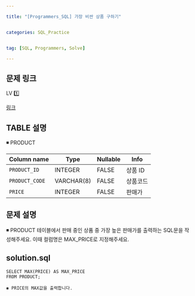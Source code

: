 ```yaml
---

title: "[Programmers_SQL] 가장 비싼 상품 구하기"


categories: SQL_Practice


tag: [SQL, Programmers, Solve]

---
```


## 문제 링크

LV 1️⃣ 

[링크](https://school.programmers.co.kr/learn/courses/30/lessons/131697)

## TABLE 설명

◾ PRODUCT

|Column name|Type|Nullable|Info|
|-|-|-|-|
|`PRODUCT_ID`|INTEGER|FALSE|상품 ID|
|`PRODUCT_CODE`|VARCHAR(8)|FALSE|상품코드|
|`PRICE`|INTEGER|FALSE|판매가|


## 문제 설명

◾ PRODUCT 테이블에서 판매 중인 상품 중 가장 높은 판매가를 출력하는 SQL문을 작성해주세요. 이때 컬럼명은 MAX_PRICE로 지정해주세요.  

## solution.sql
    SELECT MAX(PRICE) AS MAX_PRICE 
    FROM PRODUCT;

```
◾ PRICE의 MAX값을 출력합니다. 
```